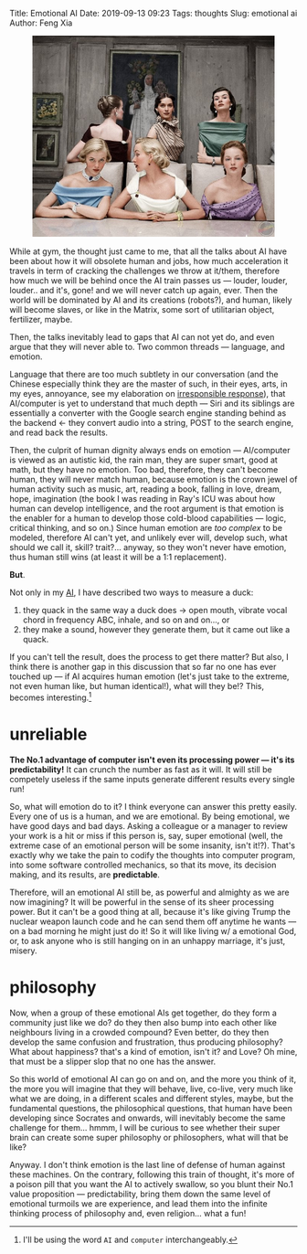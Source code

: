 Title: Emotional AI
Date: 2019-09-13 09:23
Tags: thoughts
Slug: emotional ai
Author: Feng Xia

<figure class="col s12">
  <img src="images/classic%20beauty.jpg"/>
</figure>


While at gym, the thought just came to me, that all the talks about AI
have been about how it will obsolete human and jobs, how much
acceleration it travels in term of cracking the challenges we throw at
it/them, therefore how much we will be behind once the AI train passes
us &mdash; louder, louder, louder.. and it's, gone! and we will never
catch up again, ever. Then the world will be dominated by AI and its
creations (robots?), and human, likely will become slaves, or like in
the Matrix, some sort of utilitarian object, fertilizer, maybe.

Then, the talks inevitably lead to gaps that AI can not yet do, and
even argue that they will never able to. Two common threads &mdash;
language, and emotion.

Language that there are too much subtlety in our conversation (and the
Chinese especially think they are the master of such, in their eyes,
arts, in my eyes, annoyance, see my elaboration on [irresponsible
response][1]), that AI/computer is yet to understand that much depth
&mdash; Siri and its siblings are essentially a converter with the
Google search engine standing behind as the backend &larr; they
convert audio into a string, POST to the search engine, and read back
the results.

Then, the culprit of human dignity always ends on emotion &mdash;
AI/computer is viewed as an autistic kid, the rain man, they are super
smart, good at math, but they have no emotion. Too bad, therefore,
they can't become human, they will never match human, because emotion
is the crown jewel of human activity such as music, art, reading a
book, falling in love, dream, hope, imagination (the book I was
reading in Ray's ICU was about how human can develop intelligence, and
the root argument is that emotion is the enabler for a human to
develop those cold-blood capabilities &mdash; logic, critical
thinking, and so on.) Since human emotion are _too complex_ to be
modeled, therefore AI can't yet, and unlikely ever will, develop such,
what should we call it, skill? trait?... anyway, so they won't never
have emotion, thus human still wins (at least it will be a 1:1
replacement).

**But**.

Not only in my [AI][2], I have described two ways to measure a duck:

1. they quack in the same way a duck does &rarr; open mouth, vibrate
   vocal chord in frequency ABC, inhale, and so on and on..., or
2. they make a sound, however they generate them, but it came out like
   a quack.
   
If you can't tell the result, does the process to get there matter?
But also, I think there is another gap in this discussion that so far
no one has ever touched up &mdash; if AI acquires human emotion (let's
just take to the extreme, not even human like, but human identical!),
what will they be!? This, becomes interesting.[^1]

# unreliable

**The No.1 advantage of computer isn't even its processing power &mdash;
it's its predictability!** It can crunch the number as fast as it
will. It will still be competely useless if the same inputs generate
different results every single run! 

So, what will emotion do to it? I think everyone can answer this
pretty easily. Every one of us is a human, and we are emotional. By
being emotional, we have good days and bad days. Asking a colleague or
a manager to review your work is a hit or miss if this person is, say,
super emotional (well, the extreme case of an emotional person will be
some insanity, isn't it!?). That's exactly why we take the pain to
codify the thoughts into computer program, into some software
controlled mechanics, so that its move, its decision making, and its
results, are **predictable**.

Therefore, will an emotional AI still be, as powerful and almighty as
we are now imagining? It will be powerful in the sense of its sheer
processing power. But it can't be a good thing at all, because it's
like giving Trump the nuclear weapon launch code and he can send them
off anytime he wants &mdash; on a bad morning he might just do it! So
it will like living  w/ a emotional God, or, to ask anyone who is
still hanging on  in an unhappy marriage, it's just, misery.

# philosophy

Now, when a group of these emotional AIs get together, do they form a
community just like we do? do they then also bump into each other like
neighbours living in a crowded compound? Even better, do they then
develop the same confusion and frustration, thus producing philosophy?
What about happiness? that's a kind of emotion, isn't it? and Love? Oh
mine, that must be a slipper slop that no one has the answer.

So this world of emotional AI can go on and on, and the more you think
of it, the more you will imagine that they will behave, live, co-live,
very much like what we are doing, in a different scales and different
styles, maybe, but the fundamental questions, the philosophical
questions, that human have been developing since Socrates and onwards,
will inevitably become the same challenge for them... hmmm, I will be
curious to see whether their super brain can create some super
philosophy or philosophers, what will that be like?

Anyway. I don't think emotion is the last line of defense of human
against these machines. On the contrary, following this train of
thought, it's more of a poison pill that you want the AI to actively
swallow, so you blunt their No.1 value proposition &mdash;
predictability, bring them down the same level of emotional turmoils
we are experience, and lead them into the infinite thinking process of
philosophy and, even religion... what a fun!



[1]: {filename}/thoughts/irresponsible%20response.md
[2]: {filename}/thoughts/ai.MD

[^1]: I'll be using the word `AI` and `computer` interchangeably.  
